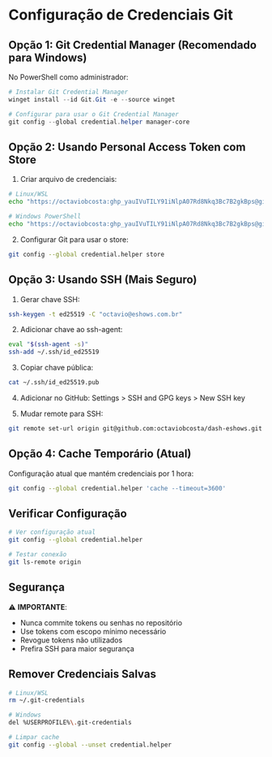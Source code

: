 # Configuração de Credenciais Git

## Opção 1: Git Credential Manager (Recomendado para Windows)

No PowerShell como administrador:
```powershell
# Instalar Git Credential Manager
winget install --id Git.Git -e --source winget

# Configurar para usar o Git Credential Manager
git config --global credential.helper manager-core
```

## Opção 2: Usando Personal Access Token com Store

1. Criar arquivo de credenciais:
```bash
# Linux/WSL
echo "https://octaviobcosta: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@github.com" > ~/.git-credentials

# Windows PowerShell
echo "https://octaviobcosta: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@github.com" > $HOME\.git-credentials
```

2. Configurar Git para usar o store:
```bash
git config --global credential.helper store
```

## Opção 3: Usando SSH (Mais Seguro)

1. Gerar chave SSH:
```bash
ssh-keygen -t ed25519 -C "octavio@eshows.com.br"
```

2. Adicionar chave ao ssh-agent:
```bash
eval "$(ssh-agent -s)"
ssh-add ~/.ssh/id_ed25519
```

3. Copiar chave pública:
```bash
cat ~/.ssh/id_ed25519.pub
```

4. Adicionar no GitHub: Settings > SSH and GPG keys > New SSH key

5. Mudar remote para SSH:
```bash
git remote set-url origin git@github.com:octaviobcosta/dash-eshows.git
```

## Opção 4: Cache Temporário (Atual)

Configuração atual que mantém credenciais por 1 hora:
```bash
git config --global credential.helper 'cache --timeout=3600'
```

## Verificar Configuração

```bash
# Ver configuração atual
git config --global credential.helper

# Testar conexão
git ls-remote origin
```

## Segurança

⚠️ **IMPORTANTE**: 
- Nunca commite tokens ou senhas no repositório
- Use tokens com escopo mínimo necessário
- Revogue tokens não utilizados
- Prefira SSH para maior segurança

## Remover Credenciais Salvas

```bash
# Linux/WSL
rm ~/.git-credentials

# Windows
del %USERPROFILE%\.git-credentials

# Limpar cache
git config --global --unset credential.helper
```